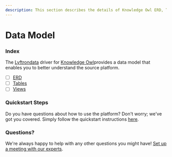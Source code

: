```yaml
---
description: This section describes the details of Knowledge Owl ERD, Tables, and Views.
---
```


# Data Model

### Index

The  [Lyftrondata](https://www.lyftrondata.com/) driver for [Knowledge Owl](https://www.lyftrondata.com/integration/business-analytics/knowledgeowl/)provides a data model that enables you to better understand the source platform.

* [ ] [ERD](../../../business-analytics/knowledge-owl/data-model/erd.md)
* [ ] [Tables](../../../business-analytics/knowledge-owl/data-model/tables.md)
* [ ] [Views](../../../business-analytics/knowledge-owl/data-model/views.md)

### Quickstart Steps

Do you have questions about how to use the platform? Don't worry; we've got you covered. Simply follow the quickstart instructions [here](../../../business-analytics/knowledge-owl/quickstart-steps.md).

### Questions? <a href="#questions" id="questions"></a>

We're always happy to help with any other questions you might have! [Set up a meeting with our experts](https://www.lyftrondata.com/book-a-meeting/).

